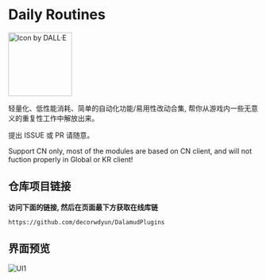 # Daily Routines

<img src="https://raw.githubusercontent.com/decorwdyun/DailyRoutines/main/Assets/Images/icon.png" width="128" height="128" alt="Icon by DALL·E">

轻量化、低性能消耗、简单的自动化功能/易用性改动合集, 帮你从游戏内一些无意义的重复性工作中解放出来。

提出 ISSUE 或 PR 请随意。

Support CN only, most of the modules are based on CN client, and will not fuction properly in Global or KR client!

## 仓库项目链接

**访问下面的链接, 然后在页面最下方获取在线库链**

```
https://github.com/decorwdyun/DalamudPlugins
```

## 界面预览

![UI1](https://raw.githubusercontent.com/decorwdyun/DailyRoutines/main/Assets/Images/UI-1.png)

## 
